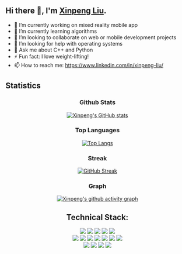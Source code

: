 ## Hi there 👋, I'm <a href="https://www.linkedin.com/in/xinpeng-liu/">Xinpeng Liu</a>.

- 🔭 I’m currently working on mixed reality mobile app
- 🌱 I’m currently learning algorithms
- 👯 I’m looking to collaborate on web or mobile development projects
- 🤔 I’m looking for help with operating systems
- 💬 Ask me about C++ and Python
- ⚡ Fun fact: I love weight-lifting!
- 📫 How to reach me: https://www.linkedin.com/in/xinpeng-liu/

## Statistics

<div align="center">

### Github Stats

[![Xinpeng's GitHub stats](https://github-readme-stats.vercel.app/api?username=davidlxp&count_private=true&show_icons=true&theme=nord)](https://github.com/davidlxp)
  
<!-- <p align="center">
  <a href="https://github.com/davidlxp" class="rich-diff-level-one">
    <img src="https://github-readme-stats.vercel.app/api?username=davidlxp&title_color=333&text_color=777&count_private=true" alt="Xinpeng's Stats" >
  </a>
</p> -->
  
### Top Languages

[![Top Langs](https://github-readme-stats.vercel.app/api/top-langs/?username=davidlxp&show_icons=true&layout=compact&&theme=nord)](https://github.com/davidlxp)

### Streak

[![GitHub Streak](https://github-readme-streak-stats.herokuapp.com/?user=davidlxp&theme=nord)](https://github.com/davidlxp)
  
### Graph

[![Xinpeng's github activity graph](https://activity-graph.herokuapp.com/graph?username=davidlxp&theme=nord)](https://activity-graph.herokuapp.com/graph?username=davidlxp&theme=nord)
  
## Technical Stack:

<div align="center">
    <img src="https://img.shields.io/badge/-C++-000000?&style=flat&logo=c%2B%2B&logoColor=0277BD" />
    <img src="https://img.shields.io/badge/-Csharp-000000?&style=flat&logo=csharp&logoColor=0277BD" />
    <img src="https://img.shields.io/badge/-Java-000000?style=flat&logo=java&logoColor=F44336" />
    <img src="https://img.shields.io/badge/-JavaScript-000000?style=flat&logo=javascript&logoColor=FFCA28" />
    <img src="https://img.shields.io/badge/-Python-000000?style=flat&logo=python&logoColorhalf=396E9B" /> <br>
    <img src="https://img.shields.io/badge/-React-000000?style=flat&logo=react&logoColor=03AABF" />
    <img src="https://img.shields.io/badge/-Node.js-000000?&style=flat&logo=node.js&logoColor=8AC149"/>
    <img src="https://img.shields.io/badge/-C-000000?&style=flat&logo=c&logoColor=5968BA" />
    <img src="https://img.shields.io/badge/-HTML-000000?&style=flat&logo=html5"/>
    <img src="https://img.shields.io/badge/-CSS-000000?&style=flat&logo=css3&logoColor=42A5F5"/>
    <img src="https://img.shields.io/badge/-MySQL-000000?style=flat&logo=mysql&logoColor=E6892E" />
    <img src="https://img.shields.io/badge/-MongoDB-000000?style=flat&logo=mongodb&logoColor=4AAA3C" /> <br>
    <img src="https://img.shields.io/badge/-git-000000?&style=flat&logo=git&logoColor=E64A19"/>
    <img src="https://img.shields.io/badge/-Github-000000?style=flat&logo=github&logoColor=DEDEDF" />
    <img src="https://img.shields.io/badge/-Firebase-000000?style=flat&logo=firebase&logoColor=FBC02D" />
    <img src="https://img.shields.io/badge/-vscode-000000?style=flat&logo=visual-studio-code&logoColor=2BA1F1" />
</div>
